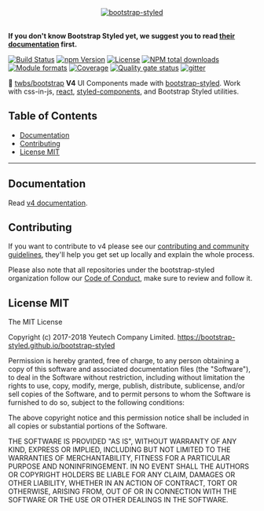 <div align="center">
  <a href="https://bootstrap-styled.github.io">
    <img alt="bootstrap-styled" src="https://user-images.githubusercontent.com/1866564/50375497-cda74880-0630-11e9-9f1e-e8d798dff47b.png" />
  </a>
  <br/>
  <br/>
</div>

**If you don't know Bootstrap Styled yet, we suggest you to read [their documentation](https://bootstrap-styled.github.io) first.**

[![Build Status](https://travis-ci.org/bootstrap-styled/v4.svg?branch=master)](https://travis-ci.org/bootstrap-styled/v4)
[![npm Version](https://img.shields.io/npm/v/@bootstrap-styled/v4.svg?style=flat)](https://www.npmjs.com/package/@bootstrap-styled/v4)
[![License](https://img.shields.io/npm/l/@bootstrap-styled/v4.svg?style=flat)](https://www.npmjs.com/package/@bootstrap-styled/v4)
[![NPM total downloads](https://img.shields.io/npm/dt/@bootstrap-styled/v4.svg?style=flat)](https://npmjs.org/package/@bootstrap-styled/v4)
[![Module formats](https://img.shields.io/badge/module%20formats-umd%2C%20cjs%2C%20esm-green.svg?style=flat)](https://www.npmjs.com/package/@bootstrap-styled/v4)
[![Coverage](https://sonarcloud.io/api/project_badges/measure?project=com.github.bootstrap-styled.v4&metric=coverage)](https://sonarcloud.io/dashboard?id=com.github.bootstrap-styled.v4)
[![Quality gate status](https://sonarcloud.io/api/project_badges/measure?project=com.github.bootstrap-styled.v4&metric=alert_status)](https://sonarcloud.io/dashboard?id=com.github.bootstrap-styled.v4)
[![gitter](https://badges.gitter.im/bootstrap-styled/bootstrap-styled.svg)](https://gitter.im/bootstrap-styled) 

:rocket: [twbs/bootstrap](https://github.com/twbs/bootstrap) **V4** UI Components made with [bootstrap-styled](https://bootstrap-styled.github.io). Work with css-in-js, [react](https://github.com/facebook/react), [styled-components](https://github.com/styled-components/styled-components), and Bootstrap Styled utilities.

## Table of Contents

  - [Documentation](#documentation)
  - [Contributing](#contributing)
  - [License MIT](#license-mit)

---

## Documentation

Read [v4 documentation](https://bootstrap-styled.github.io/v4).

## Contributing

If you want to contribute to v4 please see our [contributing and community guidelines](https://github.com/bootstrap-styled/v4/blob/master/.github/CONTRIBUTING.md), they'll help you get set up locally and explain the whole process.

Please also note that all repositories under the bootstrap-styled organization follow our [Code of Conduct](https://github.com/bootstrap-styled/v4/blob/master/CODE_OF_CONDUCT.md), make sure to review and follow it.

## License MIT

The MIT License

Copyright (c) 2017-2018 Yeutech Company Limited. https://bootstrap-styled.github.io/bootstrap-styled

Permission is hereby granted, free of charge, to any person obtaining a copy
of this software and associated documentation files (the "Software"), to deal
in the Software without restriction, including without limitation the rights
to use, copy, modify, merge, publish, distribute, sublicense, and/or sell
copies of the Software, and to permit persons to whom the Software is
furnished to do so, subject to the following conditions:

The above copyright notice and this permission notice shall be included in
all copies or substantial portions of the Software.

THE SOFTWARE IS PROVIDED "AS IS", WITHOUT WARRANTY OF ANY KIND, EXPRESS OR
IMPLIED, INCLUDING BUT NOT LIMITED TO THE WARRANTIES OF MERCHANTABILITY,
FITNESS FOR A PARTICULAR PURPOSE AND NONINFRINGEMENT. IN NO EVENT SHALL THE
AUTHORS OR COPYRIGHT HOLDERS BE LIABLE FOR ANY CLAIM, DAMAGES OR OTHER
LIABILITY, WHETHER IN AN ACTION OF CONTRACT, TORT OR OTHERWISE, ARISING FROM,
OUT OF OR IN CONNECTION WITH THE SOFTWARE OR THE USE OR OTHER DEALINGS IN
THE SOFTWARE.

